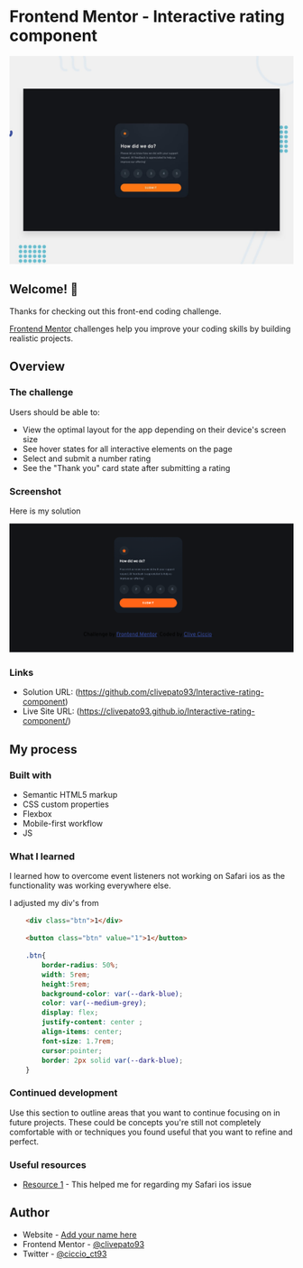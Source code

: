 # Frontend Mentor - Interactive rating component

![Design preview for the Interactive rating component coding challenge](./design/desktop-preview.jpg)

## Welcome! 👋

Thanks for checking out this front-end coding challenge.

[Frontend Mentor](https://www.frontendmentor.io) challenges help you improve your coding skills by building realistic projects.

## Overview

### The challenge

Users should be able to:

- View the optimal layout for the app depending on their device's screen size
- See hover states for all interactive elements on the page
- Select and submit a number rating
- See the "Thank you" card state after submitting a rating

### Screenshot

Here is my solution

![](./images/solution.png)

### Links

- Solution URL: (https://github.com/clivepato93/Interactive-rating-component)
- Live Site URL: (https://clivepato93.github.io/Interactive-rating-component/)

## My process

### Built with

- Semantic HTML5 markup
- CSS custom properties
- Flexbox
- Mobile-first workflow
- JS

### What I learned

I learned how to overcome event listeners not working on Safari ios as the functionality was working everywhere else.

I adjusted my div's from

```html
    <div class="btn">1</div> 
```
```html
    <button class="btn" value="1">1</button> 
```

```css
    .btn{
        border-radius: 50%;
        width: 5rem;
        height:5rem;
        background-color: var(--dark-blue);
        color: var(--medium-grey);
        display: flex;
        justify-content: center ;
        align-items: center;
        font-size: 1.7rem;
        cursor:pointer;
        border: 2px solid var(--dark-blue);
    }

```


### Continued development

Use this section to outline areas that you want to continue focusing on in future projects. These could be concepts you're still not completely comfortable with or techniques you found useful that you want to refine and perfect.

### Useful resources

- [Resource 1](https://stackoverflow.com/questions/57334793/touch-click-and-input-event-listeners-not-firing-ios) - This helped me for regarding my Safari ios issue

## Author

- Website - [Add your name here](https://www.your-site.com)
- Frontend Mentor - [@clivepato93](https://www.frontendmentor.io/profile/clivepato93)
- Twitter - [@ciccio_ct93](https://www.twitter.com/ciccio_ct93)



